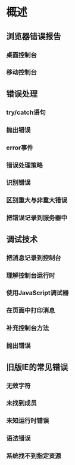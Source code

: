 # 概述

## 浏览器错误报告

### 桌面控制台

### 移动控制台

## 错误处理

### try/catch语句

### 抛出错误

### error事件

### 错误处理策略

### 识别错误

### 区别重大与非重大错误

### 把错误记录到服务器中

## 调试技术

### 把消息记录到控制台

### 理解控制台运行时

### 使用JavaScript调试器

### 在页面中打印消息

### 补充控制台方法

### 抛出错误

## 旧版IE的常见错误

### 无效字符

### 未找到成员

### 未知运行时错误

### 语法错误

### 系统找不到指定资源

 